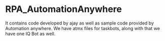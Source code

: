 # RPA_AutomationAnywhere
It contains code developed by ajay as well as sample code provided by Automation anywhere.
We have atmx files for taskbots, along with that we have one IQ Bot as well.
